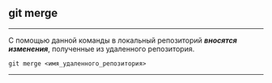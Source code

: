 ## **git merge**
---
С помощью данной команды в локальный репозиторий ***вносятся изменения***, полученные из удаленного репозитория.
```bash=
git merge <имя_удаленного_репозитория>
```
----